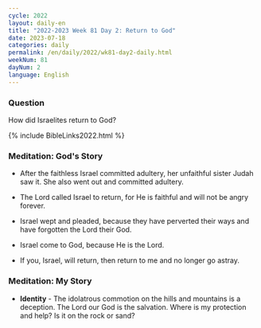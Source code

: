 ```yaml
---
cycle: 2022
layout: daily-en
title: "2022-2023 Week 81 Day 2: Return to God"
date: 2023-07-18
categories: daily
permalink: /en/daily/2022/wk81-day2-daily.html
weekNum: 81
dayNum: 2
language: English
---
```


### Question     
How did Israelites return to God?

{% include BibleLinks2022.html %} 

### Meditation: God's Story   
+ After the faithless Israel committed adultery, her unfaithful sister Judah saw it. She also went out and committed adultery. 

+ The Lord called Israel to return, for He is faithful and will not be angry forever. 

+ Israel wept and pleaded, because they have perverted their ways and have forgotten the Lord their God. 

+ Israel come to God, because He is the Lord. 

+ If you, Israel, will return, then return to me and no longer go astray. 

### Meditation: My Story   
+ **Identity** - The idolatrous commotion on the hills and mountains is a deception. The Lord our God is the salvation. Where is my protection and help? Is it on the rock or sand? 
